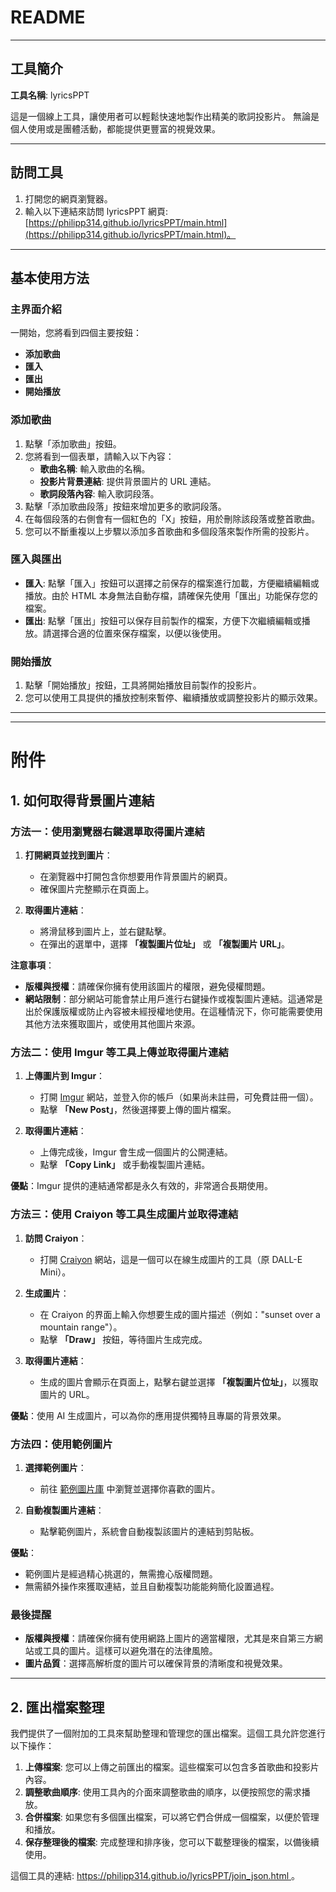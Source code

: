 # README

---

## 工具簡介

**工具名稱**: lyricsPPT

這是一個線上工具，讓使用者可以輕鬆快速地製作出精美的歌詞投影片。 無論是個人使用或是團體活動，都能提供更豐富的視覺效果。

---

## 訪問工具

1. 打開您的網頁瀏覽器。
2. 輸入以下連結來訪問 lyricsPPT 網頁: [https://philipp314.github.io/lyricsPPT/main.html](https://philipp314.github.io/lyricsPPT/main.html)。

---

## 基本使用方法

### 主界面介紹

一開始，您將看到四個主要按鈕：
- **添加歌曲**
- **匯入**
- **匯出**
- **開始播放**

### 添加歌曲

1. 點擊「添加歌曲」按鈕。
2. 您將看到一個表單，請輸入以下內容：
   - **歌曲名稱**: 輸入歌曲的名稱。
   - **投影片背景連結**: 提供背景圖片的 URL 連結。
   - **歌詞段落內容**: 輸入歌詞段落。
3. 點擊「添加歌曲段落」按鈕來增加更多的歌詞段落。
4. 在每個段落的右側會有一個紅色的「X」按鈕，用於刪除該段落或整首歌曲。
5. 您可以不斷重複以上步驟以添加多首歌曲和多個段落來製作所需的投影片。

### 匯入與匯出

- **匯入**: 點擊「匯入」按鈕可以選擇之前保存的檔案進行加載，方便繼續編輯或播放。由於 HTML 本身無法自動存檔，請確保先使用「匯出」功能保存您的檔案。
- **匯出**: 點擊「匯出」按鈕可以保存目前製作的檔案，方便下次繼續編輯或播放。請選擇合適的位置來保存檔案，以便以後使用。

### 開始播放

1. 點擊「開始播放」按鈕，工具將開始播放目前製作的投影片。
2. 您可以使用工具提供的播放控制來暫停、繼續播放或調整投影片的顯示效果。

---
---

# 附件

## 1. 如何取得背景圖片連結

### 方法一：使用瀏覽器右鍵選單取得圖片連結

1. **打開網頁並找到圖片**：
   - 在瀏覽器中打開包含你想要用作背景圖片的網頁。
   - 確保圖片完整顯示在頁面上。

2. **取得圖片連結**：
   - 將滑鼠移到圖片上，並右鍵點擊。
   - 在彈出的選單中，選擇 **「複製圖片位址」** 或 **「複製圖片 URL」**。

**注意事項**：
- **版權與授權**：請確保你擁有使用該圖片的權限，避免侵權問題。
- **網站限制**：部分網站可能會禁止用戶進行右鍵操作或複製圖片連結。這通常是出於保護版權或防止內容被未經授權地使用。在這種情況下，你可能需要使用其他方法來獲取圖片，或使用其他圖片來源。

### 方法二：使用 Imgur 等工具上傳並取得圖片連結

1. **上傳圖片到 Imgur**：
   - 打開 [Imgur](https://imgur.com/) 網站，並登入你的帳戶（如果尚未註冊，可免費註冊一個）。
   - 點擊 **「New Post」**，然後選擇要上傳的圖片檔案。

2. **取得圖片連結**：
   - 上傳完成後，Imgur 會生成一個圖片的公開連結。
   - 點擊 **「Copy Link」** 或手動複製圖片連結。

**優點**：Imgur 提供的連結通常都是永久有效的，非常適合長期使用。

### 方法三：使用 Craiyon 等工具生成圖片並取得連結

1. **訪問 Craiyon**：
   - 打開 [Craiyon](https://www.craiyon.com/) 網站，這是一個可以在線生成圖片的工具（原 DALL-E Mini）。

2. **生成圖片**：
   - 在 Craiyon 的界面上輸入你想要生成的圖片描述（例如："sunset over a mountain range"）。
   - 點擊 **「Draw」** 按鈕，等待圖片生成完成。

3. **取得圖片連結**：
   - 生成的圖片會顯示在頁面上，點擊右鍵並選擇 **「複製圖片位址」**，以獲取圖片的 URL。

**優點**：使用 AI 生成圖片，可以為你的應用提供獨特且專屬的背景效果。

### 方法四：使用範例圖片

1. **選擇範例圖片**：
   - 前往 [範例圖片庫](https://philipp314.github.io/lyricsPPT/exampleBG.html) 中瀏覽並選擇你喜歡的圖片。

2. **自動複製圖片連結**：
   - 點擊範例圖片，系統會自動複製該圖片的連結到剪貼板。

**優點**：
  - 範例圖片是經過精心挑選的，無需擔心版權問題。
  - 無需額外操作來獲取連結，並且自動複製功能能夠簡化設置過程。

### 最後提醒

- **版權與授權**：請確保你擁有使用網路上圖片的適當權限，尤其是來自第三方網站或工具的圖片。這樣可以避免潛在的法律風險。
- **圖片品質**：選擇高解析度的圖片可以確保背景的清晰度和視覺效果。

---

## 2. 匯出檔案整理

我們提供了一個附加的工具來幫助整理和管理您的匯出檔案。這個工具允許您進行以下操作：

1. **上傳檔案**: 您可以上傳之前匯出的檔案。這些檔案可以包含多首歌曲和投影片內容。
2. **調整歌曲順序**: 使用工具內的介面來調整歌曲的順序，以便按照您的需求播放。
3. **合併檔案**: 如果您有多個匯出檔案，可以將它們合併成一個檔案，以便於管理和播放。
4. **保存整理後的檔案**: 完成整理和排序後，您可以下載整理後的檔案，以備後續使用。

這個工具的連結: [https://philipp314.github.io/lyricsPPT/join_json.html
](https://philipp314.github.io/lyricsPPT/join_json.html)。
